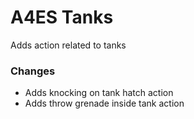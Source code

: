 # A4ES Tanks
Adds action related to tanks

### Changes
- Adds knocking on tank hatch action
- Adds throw grenade inside tank action

